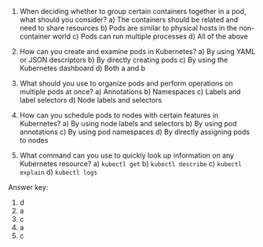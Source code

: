 1. When deciding whether to group certain containers together in a pod, what should you consider?
   a) The containers should be related and need to share resources
   b) Pods are similar to physical hosts in the non-container world
   c) Pods can run multiple processes
   d) All of the above

2. How can you create and examine pods in Kubernetes?
   a) By using YAML or JSON descriptors
   b) By directly creating pods
   c) By using the Kubernetes dashboard
   d) Both a and b

3. What should you use to organize pods and perform operations on multiple pods at once?
   a) Annotations
   b) Namespaces
   c) Labels and label selectors
   d) Node labels and selectors

4. How can you schedule pods to nodes with certain features in Kubernetes?
   a) By using node labels and selectors
   b) By using pod annotations
   c) By using pod namespaces
   d) By directly assigning pods to nodes

5. What command can you use to quickly look up information on any Kubernetes resource?
   a) `kubectl get`
   b) `kubectl describe`
   c) `kubectl explain`
   d) `kubectl logs`

Answer key:
1. d
2. a
3. c
4. a
5. c